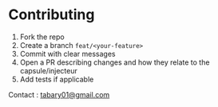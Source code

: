 # Contributing

1. Fork the repo
2. Create a branch `feat/<your-feature>`
3. Commit with clear messages
4. Open a PR describing changes and how they relate to the capsule/injecteur
5. Add tests if applicable

Contact : tabary01@gmail.com
